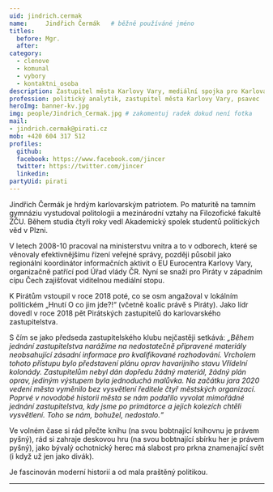 ```yaml
---
uid: jindrich.cermak
name:     Jindřich Čermák  	# běžně používáné jméno
titles:
  before: Mgr.
  after:
category:
  - clenove
  - komunal
  - vybory
  - kontaktni_osoba
description: Zastupitel města Karlovy Vary, mediální spojka pro Karlovarský Kraj
profession: politický analytik, zastupitel města Karlovy Vary, psavec
heroImg: banner-kv.jpg
img: people/Jindrich_Cermak.jpg # zakomentuj radek dokud není fotka
mail:
- jindrich.cermak@pirati.cz
mob: +420 604 317 512
profiles:
  github:
  facebook: https://www.facebook.com/jincer
  twitter: https://twitter.com/jincer
  linkedin:
partyUid: pirati
---
```


Jindřich Čermák je hrdým karlovarským patriotem. Po maturitě na tamním gymnáziu vystudoval politologii a mezinárodní vztahy na Filozofické fakultě ZČU. Během studia čtyři roky vedl Akademický spolek studentů politických věd v Plzni.

V letech 2008-10 pracoval na ministerstvu vnitra a to v odborech, které se věnovaly efektivnějšímu řízení veřejné správy, později působil jako regionální koordinátor informačních aktivit o EU Eurocentra Karlovy Vary, organizačně patřící pod Úřad vlády ČR. Nyní se snaží pro Piráty v západním cípu Čech zajišťovat viditelnou mediální stopu.

K Pirátům vstoupil v roce 2018 poté, co se osm angažoval v lokálním politickém „Hnutí O co jim jde?!“ (včetně koalic právě s Piráty). Jako lídr dovedl v roce 2018 pět Pirátských zastupitelů do karlovarského zastupitelstva.

S čím se jako předseda zastupitelského klubu nejčastěji setkává: *„Během jednání zastupitelstva narážíme na nedostatečně připravené materiály neobsahující zásadní informace pro kvalifikované rozhodování.
Vrcholem tohoto přístupu bylo představení plánu oprav havarijního stavu Vřídelní kolonády. Zastupitelům nebyl dán dopředu žádný materiál, žádný plán oprav, jediným výstupem byla jednoduchá malůvka.
Na začátku jara 2020 vedení města vyměnilo bez vysvětlení ředitele čtyř městských organizací. Poprvé v novodobé historii města se nám podařilo vyvolat mimořádné jednání zastupitelstva, kdy jsme po primátorce a jejich kolezích chtěli vysvětlení. Toho se nám, bohužel, nedostalo.“*

Ve volném čase si rád přečte knihu (na svou bobtnající knihovnu je právem pyšný), rád si zahraje deskovou hru (na svou bobtnající sbírku her je právem pyšný), jako bývalý ochotnický herec má slabost pro prkna znamenající svět (i když už jen jako divák).

Je fascinován moderní historií a od mala praštěný politikou.

---
